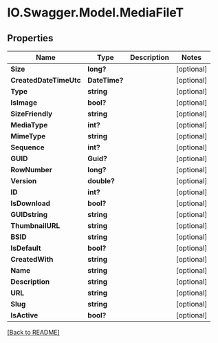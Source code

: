 # IO.Swagger.Model.MediaFileT
## Properties

Name | Type | Description | Notes
------------ | ------------- | ------------- | -------------
**Size** | **long?** |  | [optional] 
**CreatedDateTimeUtc** | **DateTime?** |  | [optional] 
**Type** | **string** |  | [optional] 
**IsImage** | **bool?** |  | [optional] 
**SizeFriendly** | **string** |  | [optional] 
**MediaType** | **int?** |  | [optional] 
**MimeType** | **string** |  | [optional] 
**Sequence** | **int?** |  | [optional] 
**GUID** | **Guid?** |  | [optional] 
**RowNumber** | **long?** |  | [optional] 
**Version** | **double?** |  | [optional] 
**ID** | **int?** |  | [optional] 
**IsDownload** | **bool?** |  | [optional] 
**GUIDstring** | **string** |  | [optional] 
**ThumbnailURL** | **string** |  | [optional] 
**BSID** | **string** |  | [optional] 
**IsDefault** | **bool?** |  | [optional] 
**CreatedWith** | **string** |  | [optional] 
**Name** | **string** |  | [optional] 
**Description** | **string** |  | [optional] 
**URL** | **string** |  | [optional] 
**Slug** | **string** |  | [optional] 
**IsActive** | **bool?** |  | [optional] 

 [[Back to README]](../README.md)

